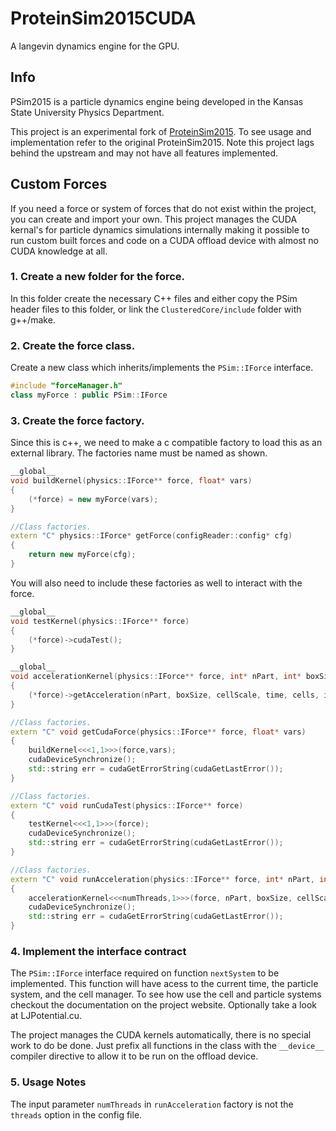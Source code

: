 # ProteinSim2015CUDA
A langevin dynamics engine for the GPU.

## Info

PSim2015 is a particle dynamics engine being developed in the Kansas State University Physics Department. 

This project is an experimental fork of [ProteinSim2015](../../../ProteinSim2015). To see usage and implementation refer to the original ProteinSim2015. Note this project lags behind the upstream and may not have all features implemented.

## Custom Forces

If you need a force or system of forces that do not exist within the project, you can create and import your own. This project manages the CUDA kernal's for particle dynamics simulations internally making it possible to run custom built forces and code on a CUDA offload device with almost no CUDA knowledge at all.

### 1. Create a new folder for the force.

In this folder create the necessary C++ files and either copy the PSim header files to this folder, or link the `ClusteredCore/include` folder with g++/make.

### 2. Create the force class.

Create a new class which inherits/implements the `PSim::IForce` interface.
```cpp
#include "forceManager.h"
class myForce : public PSim::IForce
```
### 3. Create the force factory.

Since this is c++, we need to make a c compatible factory to load this as an external library. The factories name must be named as shown.

```cpp
__global__
void buildKernel(physics::IForce** force, float* vars)
{
	(*force) = new myForce(vars);
}

//Class factories.
extern "C" physics::IForce* getForce(configReader::config* cfg)
{
	return new myForce(cfg);
}
```
You will also need to include these factories as well to interact with the force.
```cpp
__global__
void testKernel(physics::IForce** force)
{
	(*force)->cudaTest();
}

__global__
void accelerationKernel(physics::IForce** force, int* nPart, int* boxSize, int* cellScale ,float* time, simulation::cell* cells, simulation::particle* items)
{
	(*force)->getAcceleration(nPart, boxSize, cellScale, time, cells, items);
}

//Class factories.
extern "C" void getCudaForce(physics::IForce** force, float* vars)
{
	buildKernel<<<1,1>>>(force,vars);
	cudaDeviceSynchronize();
	std::string err = cudaGetErrorString(cudaGetLastError());
}

//Class factories.
extern "C" void runCudaTest(physics::IForce** force)
{
	testKernel<<<1,1>>>(force);
	cudaDeviceSynchronize();
	std::string err = cudaGetErrorString(cudaGetLastError());
}

//Class factories.
extern "C" void runAcceleration(physics::IForce** force, int* nPart, int* boxSize, int* cellScale ,float* time, simulation::cell* cells, simulation::particle* items, int numThreads)
{
	accelerationKernel<<<numThreads,1>>>(force, nPart, boxSize, cellScale, time, cells, items);
	cudaDeviceSynchronize();
	std::string err = cudaGetErrorString(cudaGetLastError());
}
```

### 4. Implement the interface contract

The `PSim::IForce` interface required on function `nextSystem` to be implemented. This function will have acess to the current time, the particle system, and the cell manager. To see how use the cell and particle systems checkout the documentation on the project website. Optionally take a look at LJPotential.cu.

The project manages the CUDA kernels automatically, there is no special work to do be done. Just prefix all functions in the class with the `__device__` compiler directive to allow it to be run on the offload device.

### 5. Usage Notes

The input parameter `numThreads` in `runAcceleration` factory is not the `threads` option in the config file. 
